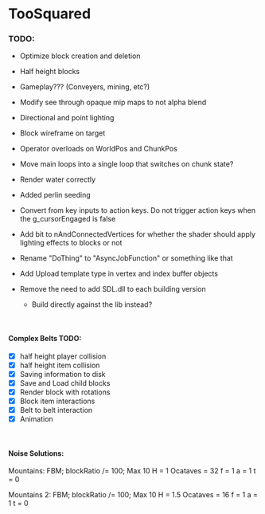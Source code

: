 # TooSquared

### TODO: 
 * Optimize block creation and deletion
 * Half height blocks
 * Gameplay??? (Conveyers, mining, etc?)
 * Modify see through opaque mip maps to not alpha blend

 * Directional and point lighting
 * Block wireframe on target
 * Operator overloads on WorldPos and ChunkPos
 * Move main loops into a single loop that switches on chunk state?
 * Render water correctly
 * Added perlin seeding
 * Convert from key inputs to action keys.  Do not trigger action keys when the g_cursorEngaged is false
 * Add bit to nAndConnectedVertices for whether the shader should apply lighting effects to blocks or not
 * Rename "DoThing" to "AsyncJobFunction" or something like that
 * Add Upload template type in vertex and index buffer objects
 * Remove the need to add SDL.dll to each building version
	* Build directly against the lib instead?

&nbsp;

 #### Complex Belts TODO:
 - [X] half height player collision
 - [X] half height item collision
 - [X] Saving information to disk
 - [X] Save and Load child blocks
 - [X] Render block with rotations
 - [X] Block item interactions
 - [X] Belt to belt interaction
 - [X] Animation
	
&nbsp;

#### Noise Solutions:
Mountains:
FBM;
blockRatio /= 100;
Max 10
H = 1
Ocataves = 32
f = 1
a = 1
t = 0

Mountains 2:
FBM;
blockRatio /= 100;
Max 10
H = 1.5
Ocataves = 16
f = 1
a = 1
t = 0
